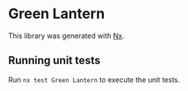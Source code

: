 # Green Lantern

This library was generated with [Nx](https://nx.dev).

## Running unit tests

Run `nx test Green Lantern` to execute the unit tests.
